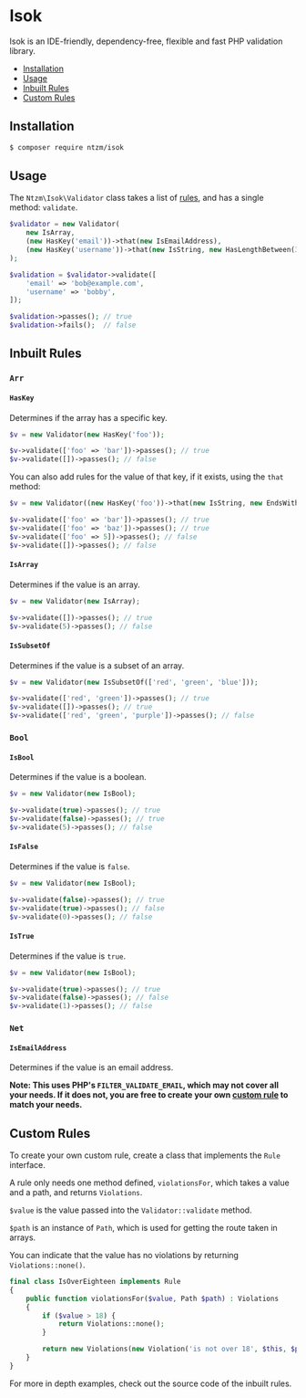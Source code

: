 # Isok

Isok is an IDE-friendly, dependency-free, flexible and fast PHP validation library.

- [Installation](#installation)
- [Usage](#usage)
- [Inbuilt Rules](#inbuilt-rules)
- [Custom Rules](#custom-rules)

## Installation

```bash
$ composer require ntzm/isok
```

## Usage

The `Ntzm\Isok\Validator` class takes a list of [rules](#rules), and has a single method: `validate`.

```php
$validator = new Validator(
    new IsArray,
    (new HasKey('email'))->that(new IsEmailAddress),
    (new HasKey('username'))->that(new IsString, new HasLengthBetween(3, 20))
);

$validation = $validator->validate([
    'email' => 'bob@example.com',
    'username' => 'bobby',
]);

$validation->passes(); // true
$validation->fails();  // false
```

## Inbuilt Rules

### `Arr`

#### `HasKey`

Determines if the array has a specific key.

```php
$v = new Validator(new HasKey('foo'));

$v->validate(['foo' => 'bar'])->passes(); // true
$v->validate([])->passes(); // false
```

You can also add rules for the value of that key, if it exists, using the `that` method:

```php
$v = new Validator((new HasKey('foo'))->that(new IsString, new EndsWith('ar')));

$v->validate(['foo' => 'bar'])->passes(); // true
$v->validate(['foo' => 'baz'])->passes(); // true
$v->validate(['foo' => 5])->passes(); // false
$v->validate([])->passes(); // false
```

#### `IsArray`

Determines if the value is an array.

```php
$v = new Validator(new IsArray);

$v->validate([])->passes(); // true
$v->validate(5)->passes(); // false
```

#### `IsSubsetOf`

Determines if the value is a subset of an array.

```php
$v = new Validator(new IsSubsetOf(['red', 'green', 'blue']));

$v->validate(['red', 'green'])->passes(); // true
$v->validate([])->passes(); // true
$v->validate(['red', 'green', 'purple'])->passes(); // false
```

### `Bool`

#### `IsBool`

Determines if the value is a boolean.

```php
$v = new Validator(new IsBool);

$v->validate(true)->passes(); // true
$v->validate(false)->passes(); // true
$v->validate(5)->passes(); // false
```

#### `IsFalse`

Determines if the value is `false`.

```php
$v = new Validator(new IsBool);

$v->validate(false)->passes(); // true
$v->validate(true)->passes(); // false
$v->validate(0)->passes(); // false
```

#### `IsTrue`

Determines if the value is `true`.

```php
$v = new Validator(new IsBool);

$v->validate(true)->passes(); // true
$v->validate(false)->passes(); // false
$v->validate(1)->passes(); // false
```

### `Net`

#### `IsEmailAddress`

Determines if the value is an email address.

**Note: This uses PHP's `FILTER_VALIDATE_EMAIL`, which may not cover all your needs. If it does not, you are free to
create your own [custom rule](#custom-rules) to match your needs.**

## Custom Rules

To create your own custom rule, create a class that implements the `Rule` interface.

A rule only needs one method defined, `violationsFor`, which takes a value and a path, and returns `Violations`.

`$value` is the value passed into the `Validator::validate` method.

`$path` is an instance of `Path`, which is used for getting the route taken in arrays.

You can indicate that the value has no violations by returning `Violations::none()`.

```php
final class IsOverEighteen implements Rule
{
    public function violationsFor($value, Path $path) : Violations
    {
        if ($value > 18) {
            return Violations::none();
        }

        return new Violations(new Violation('is not over 18', $this, $path));
    }
}
```

For more in depth examples, check out the source code of the inbuilt rules.
